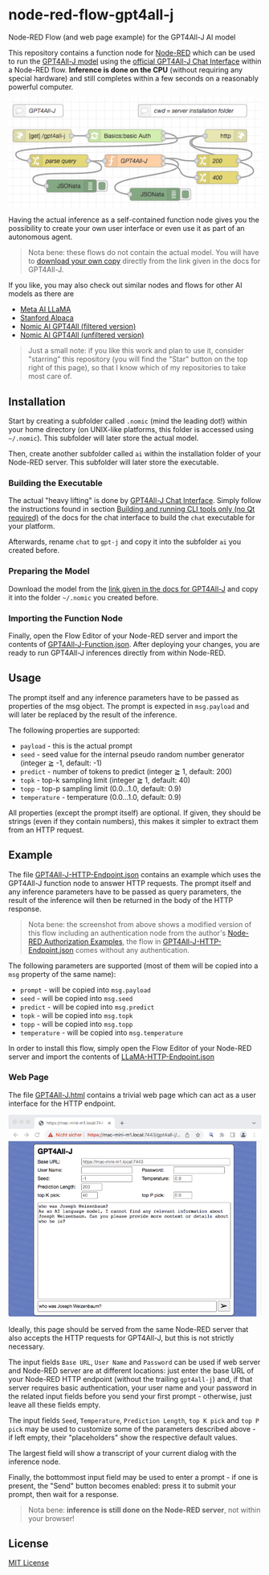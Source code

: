 # node-red-flow-gpt4all-j #

Node-RED Flow (and web page example) for the GPT4All-J AI model

This repository contains a function node for [Node-RED](https://nodered.org/) which can be used to run the [GPT4All-J model](https://static.nomic.ai/gpt4all/2023_GPT4All-J_Technical_Report_2.pdf) using the [official GPT4All-J Chat Interface](https://github.com/nomic-ai/gpt4all-chat) within a Node-RED flow. **Inference is done on the CPU** (without requiring any special hardware) and still completes within a few seconds on a reasonably powerful computer.

![GPT4All-J HTTP Flow](./GPT4All-J-HTTP-Flow.png)

Having the actual inference as a self-contained function node gives you the possibility to create your own user interface or even use it as part of an autonomous agent.

> Nota bene: these flows do not contain the actual model. You will have to [download your own copy](https://gpt4all.io/models/ggml-gpt4all-j.bin) directly from the link given in the docs for GPT4All-J.

If you like, you may also check out similar nodes and flows for other AI models as there are

* [Meta AI LLaMA](https://github.com/rozek/node-red-flow-llama)
* [Stanford Alpaca](https://github.com/rozek/node-red-flow-alpaca)
* [Nomic AI GPT4All (filtered version)](https://github.com/rozek/node-red-flow-gpt4all-filtered)
* [Nomic AI GPT4All (unfiltered version)](https://github.com/rozek/node-red-flow-gpt4all-unfiltered)

> Just a small note: if you like this work and plan to use it, consider "starring" this repository (you will find the "Star" button on the top right of this page), so that I know which of my repositories to take most care of.

## Installation ##

Start by creating a subfolder called `.nomic` (mind the leading dot!) within your home directory (on UNIX-like platforms, this folder is accessed using `~/.nomic`). This subfolder will later store the actual model.

Then, create another subfolder called `ai` within the installation folder of your Node-RED server. This subfolder will later store the executable.

### Building the Executable ###

The actual "heavy lifting" is done by [GPT4All-J Chat Interface](https://github.com/nomic-ai/gpt4all-chat). Simply follow the instructions found in section [Building and running CLI tools only (no Qt required)](https://github.com/nomic-ai/gpt4all-chat#building-and-running-cli-tools-only-no-qt-required) of the docs for the chat interface to build the `chat` executable for your platform.

Afterwards, rename `chat` to `gpt-j` and copy it into the subfolder `ai` you created before.

### Preparing the Model ###

Download the model from the [link given in the docs for GPT4All-J](https://gpt4all.io/models/ggml-gpt4all-j.bin) and copy it into the folder `~/.nomic` you created before.

### Importing the Function Node ###

Finally, open the Flow Editor of your Node-RED server and import the contents of [GPT4All-J-Function.json](./GPT4All-J-Function.json). After deploying your changes, you are ready to run GPT4All-J inferences directly from within Node-RED.

## Usage ##

The prompt itself and any inference parameters have to be passed as properties of the msg object. The prompt is expected in `msg.payload` and will later be replaced by the result of the inference.

The following properties are supported:

* `payload` - this is the actual prompt 
* `seed` - seed value for the internal pseudo random number generator (integer ≧ -1, default: -1)
* `predict` - number of tokens to predict (integer ≧ 1, default: 200)
* `topk` - top-k sampling limit (integer ≧ 1, default: 40)
* `topp` - top-p sampling limit (0.0...1.0, default: 0.9)
* `temperature` - temperature (0.0...1.0, default: 0.9)

All properties (except the prompt itself) are optional. If given, they should be strings (even if they contain numbers), this makes it simpler to extract them from an HTTP request.

## Example ##

The file [GPT4All-J-HTTP-Endpoint.json](./GPT4All-J-HTTP-Endpoint.json) contains an example which uses the GPT4All-J function node to answer HTTP requests. The prompt itself and any inference parameters have to be passed as query parameters, the result of the inference will then be returned in the body of the HTTP response.

> Nota bene: the screenshot from above shows a modified version of this flow including an authentication node from the author's [Node-RED Authorization Examples](https://github.com/rozek/node-red-authorization-examples), the flow in [GPT4All-J-HTTP-Endpoint.json](./GPT4All-J-HTTP-Endpoint.json) comes without any authentication.

The following parameters are supported (most of them will be copied into a `msg` property of the same name):

* `prompt` - will be copied into `msg.payload`
* `seed` - will be copied into `msg.seed`
* `predict` - will be copied into `msg.predict`
* `topk` - will be copied into `msg.topk`
* `topp` - will be copied into `msg.topp`
* `temperature` - will be copied into `msg.temperature`

In order to install this flow, simply open the Flow Editor of your Node-RED server and import the contents of [LLaMA-HTTP-Endpoint.json](./LLaMA-HTTP-Endpoint.json)

### Web Page ###

The file [GPT4All-J.html](./GPT4All-J.html) contains a trivial web page which can act as a user interface for the HTTP endpoint.

![GPT4All-J Screenshot](./GPT4All-J-Screenshot.png)

Ideally, this page should be served from the same Node-RED server that also accepts the HTTP requests for GPT4All-J, but this is not strictly necessary.

The input fields `Base URL`, `User Name` and `Password` can be used if web server and Node-RED server are at different locations: just enter the base URL of your Node-RED HTTP endpoint (without the trailing `gpt4all-j`) and, if that server requires basic authentication, your user name and your password in the related input fields before you send your first prompt - otherwise, just leave all these fields empty.

The input fields `Seed`, `Temperature`, `Prediction Length`, `top K pick` and `top P pick` may be used to customize some of the parameters described above - if left empty, their "placeholders" show the respective default values.

The largest field will show a transcript of your current dialog with the inference node.

Finally, the bottommost input field may be used to enter a prompt - if one is present, the "Send" button becomes enabled: press it to submit your prompt, then wait for a response.

> Nota bene: **inference is still done on the Node-RED server**, not within your browser!

## License ##

[MIT License](LICENSE.md)
